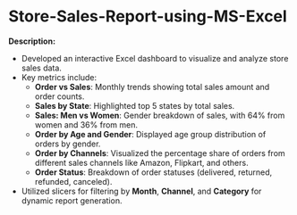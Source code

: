 # Store-Sales-Report-using-MS-Excel

**Description:**
- Developed an interactive Excel dashboard to visualize and analyze store sales data.
- Key metrics include:
  - **Order vs Sales**: Monthly trends showing total sales amount and order counts.
  - **Sales by State**: Highlighted top 5 states by total sales.
  - **Sales: Men vs Women**: Gender breakdown of sales, with 64% from women and 36% from men.
  - **Order by Age and Gender**: Displayed age group distribution of orders by gender.
  - **Order by Channels**: Visualized the percentage share of orders from different sales channels like Amazon, Flipkart, and others.
  - **Order Status**: Breakdown of order statuses (delivered, returned, refunded, canceled).
- Utilized slicers for filtering by **Month**, **Channel**, and **Category** for dynamic report generation.
